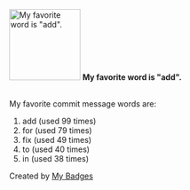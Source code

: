 <img src="https://my-badges.github.io/my-badges/favorite-word.png" alt="My favorite word is &quot;add&quot;." title="My favorite word is &quot;add&quot;." width="128">
<strong>My favorite word is &quot;add&quot;.</strong>
<br><br>

My favorite commit message words are:

1. add (used 99 times)
2. for (used 79 times)
3. fix (used 49 times)
4. to (used 40 times)
5. in (used 38 times)


Created by <a href="https://github.com/my-badges/my-badges">My Badges</a>